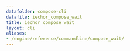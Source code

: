 ```yaml
---
datafolder: compose-cli
datafile: iechor_compose_wait
title: iechor compose wait
layout: cli
aliases:
- /engine/reference/commandline/compose_wait/
---
```


<!--
Sorry, but the contents of this page are automatically generated from
iEchor's source code. If you want to suggest a change to the text that appears
here, you'll need to find the string by searching this repo:
https://github.com/iechor/compose
-->
